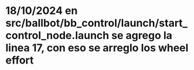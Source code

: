 # 18/10/2024 en src/ballbot/bb_control/launch/start_control_node.launch se agrego la linea 17, con eso se arreglo los wheel effort

